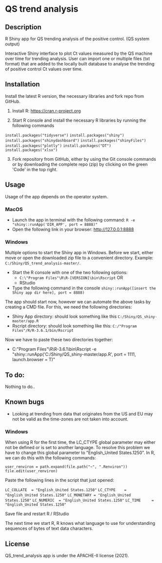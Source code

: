 # QS trend analysis

## Description
R Shiny app for QS trending analysis of the positive control. (QS system output)

Interactive Shiny interface to plot Ct values measured by the QS machine over time for trending analysis. User can import one or multiple files (txt format) that are added to the locally built database to analyse the trending of positive control Ct values over time. 

## Installation
Install the latest R version, the necessary libraries and fork repo from GitHub.

1. Install R: https://cran.r-project.org

2. Start R console and install the necessary R libraries by running the following commands

`install.packages("tidyverse")`
`install.packages("shiny")`
`install.packages("shinydashboard")`
`install.packages("shinyFiles")`
`install.packages("plotly")`
`install.packages("DT")`
`install.packages("xlsx")`

3. Fork repository from GitHub, either by using the Git console commands or by downloading the complete repo (zip) by clicking on the green 'Code'  in the top right.

## Usage
Usage of the app depends on the operator system.

### MacOS

- Launch the app in terminal with the following command: `R -e "shiny::runApp('DIR_APP', port = 8888)"`
- Open the following link in your browser: http://127.0.0.1:8888

### Windows

Multiple options to start the Shiny app in Windows. Before we start, either move or open the downloaded zip file to a convenient directory. Example: `C:/Shiny/QS_trend_analysis-master/`.

- Start the R console with one of the two following options:
  - `C:\"Program Files"\R\R-[VERSION]\bin\Rscript` OR
  - RStudio
- Type the following command in the console `shiny::runApp([insert the Shiny app dir here], port = 8888)`

The app should start now, however we can automate the above tasks by creating a CMD file. For this, we need the following directories:

- Shiny App directory: should look something like this `C:/Shiny/QS_shiny-master/app.R`
- Rscript directory: should look something like this: `C:/"Program Files"/R/R-3.6.1/bin/Rscript`

Now we have to paste these two directories together:
  
  - C:\"Program Files"\R\R-3.6.1\bin\Rscript -e "shiny::runApp('C:/Shiny/QS_shiny-master/app.R', port = 1111, launch.browser =  T)"

## To do:
Nothing to do..

## Known bugs
- Looking at trending from data that originates from the US and EU may not be valid as the time-zones are not taken into account.

### Windows
When using R for the first time, the LC_CTYPE global parameter may either not be defined or is set to another language. To resolve this problem we have to change this global parameter to "English_United States.1250". In R, we can do this with the following commands:

`user_renviron = path.expand(file.path("~", ".Renviron"))`
`file.edit(user_renviron)`

Paste the following lines in the script that just opened:
  
`LC_COLLATE  = "English_United States.1250"`
`LC_CTYPE    = "English_United States.1250"`
`LC_MONETARY = "English_United States.1250"`
`LC_NUMERIC  = "English_United States.1250"`
`LC_TIME     = "English_United States.1250"`

Save file and restart R / RStudio

The next time we start R, R knows what language to use for understanding sequences of bytes of text data characters.

## License
QS_trend_analysis app is under the APACHE-II license (2021).
